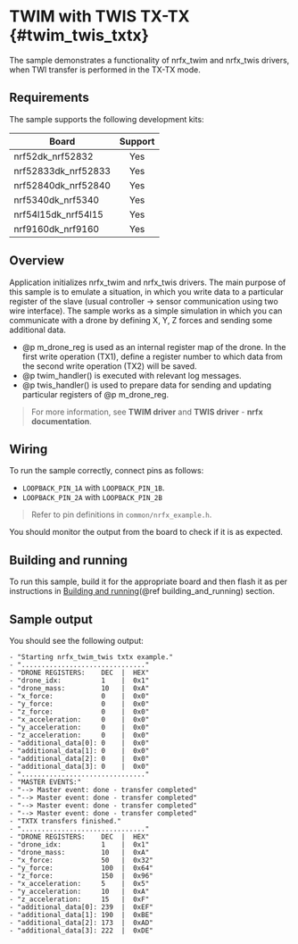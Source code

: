 # TWIM with TWIS TX-TX {#twim_twis_txtx}

The sample demonstrates a functionality of nrfx_twim and nrfx_twis drivers, when TWI transfer is performed in the TX-TX mode.

## Requirements

The sample supports the following development kits:

| **Board**           | **Support** |
|---------------------|:-----------:|
| nrf52dk_nrf52832    |     Yes     |
| nrf52833dk_nrf52833 |     Yes     |
| nrf52840dk_nrf52840 |     Yes     |
| nrf5340dk_nrf5340   |     Yes     |
| nrf54l15dk_nrf54l15 |     Yes     |
| nrf9160dk_nrf9160   |     Yes     |

## Overview

Application initializes nrfx_twim and nrfx_twis drivers.
The main purpose of this sample is to emulate a situation, in which you write data to a particular register of the slave (usual controller -> sensor communication using two wire interface).
The sample works as a simple simulation in which you can communicate with a drone by defining X, Y, Z forces and sending some additional data.
* @p m_drone_reg is used as an internal register map of the drone.
  In the first write operation (TX1), define a register number to which data from the second write operation (TX2) will be saved.
* @p twim_handler() is executed with relevant log messages.
* @p twis_handler() is used to prepare data for sending and updating particular registers of @p m_drone_reg.

> For more information, see **TWIM driver** and **TWIS driver** - **nrfx documentation**.

## Wiring

To run the sample correctly, connect pins as follows:
* `LOOPBACK_PIN_1A` with `LOOPBACK_PIN_1B`.
* `LOOPBACK_PIN_2A` with `LOOPBACK_PIN_2B`

> Refer to pin definitions in `common/nrfx_example.h`.

You should monitor the output from the board to check if it is as expected.

## Building and running

To run this sample, build it for the appropriate board and then flash it as per instructions in [Building and running](@ref building_and_running) section.

## Sample output

You should see the following output:
```
- "Starting nrfx_twim_twis txtx example."
- "..............................."
- "DRONE REGISTERS:    DEC  |  HEX"
- "drone_idx:          1    |  0x1"
- "drone_mass:         10   |  0xA"
- "x_force:            0    |  0x0"
- "y_force:            0    |  0x0"
- "z_force:            0    |  0x0"
- "x_acceleration:     0    |  0x0"
- "y_acceleration:     0    |  0x0"
- "z_acceleration:     0    |  0x0"
- "additional_data[0]: 0    |  0x0"
- "additional_data[1]: 0    |  0x0"
- "additional_data[2]: 0    |  0x0"
- "additional_data[3]: 0    |  0x0"
- "..............................."
- "MASTER EVENTS:"
- "--> Master event: done - transfer completed"
- "--> Master event: done - transfer completed"
- "--> Master event: done - transfer completed"
- "--> Master event: done - transfer completed"
- "TXTX transfers finished."
- "..............................."
- "DRONE REGISTERS:    DEC  |  HEX"
- "drone_idx:          1    |  0x1"
- "drone_mass:         10   |  0xA"
- "x_force:            50   |  0x32"
- "y_force:            100  |  0x64"
- "z_force:            150  |  0x96"
- "x_acceleration:     5    |  0x5"
- "y_acceleration:     10   |  0xA"
- "z_acceleration:     15   |  0xF"
- "additional_data[0]: 239  |  0xEF"
- "additional_data[1]: 190  |  0xBE"
- "additional_data[2]: 173  |  0xAD"
- "additional_data[3]: 222  |  0xDE"
```

[//]: #
[Building and running]: <../../../README.md#building-and-running>
